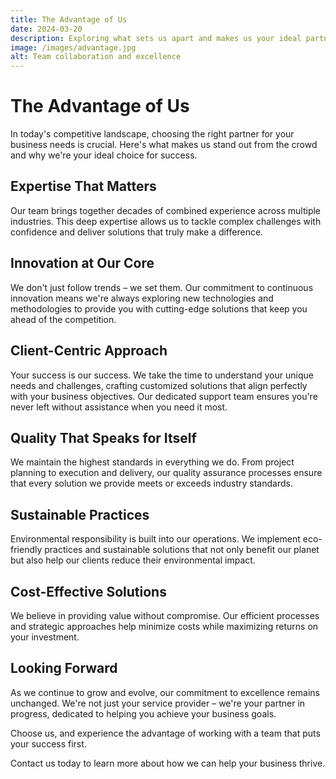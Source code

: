 ```yaml
---
title: The Advantage of Us
date: 2024-03-20
description: Exploring what sets us apart and makes us your ideal partner
image: /images/advantage.jpg
alt: Team collaboration and excellence
---
```


# The Advantage of Us

In today's competitive landscape, choosing the right partner for your business needs is crucial. Here's what makes us stand out from the crowd and why we're your ideal choice for success.

## Expertise That Matters

Our team brings together decades of combined experience across multiple industries. This deep expertise allows us to tackle complex challenges with confidence and deliver solutions that truly make a difference.

## Innovation at Our Core

We don't just follow trends – we set them. Our commitment to continuous innovation means we're always exploring new technologies and methodologies to provide you with cutting-edge solutions that keep you ahead of the competition.

## Client-Centric Approach

Your success is our success. We take the time to understand your unique needs and challenges, crafting customized solutions that align perfectly with your business objectives. Our dedicated support team ensures you're never left without assistance when you need it most.

## Quality That Speaks for Itself

We maintain the highest standards in everything we do. From project planning to execution and delivery, our quality assurance processes ensure that every solution we provide meets or exceeds industry standards.

## Sustainable Practices

Environmental responsibility is built into our operations. We implement eco-friendly practices and sustainable solutions that not only benefit our planet but also help our clients reduce their environmental impact.

## Cost-Effective Solutions

We believe in providing value without compromise. Our efficient processes and strategic approaches help minimize costs while maximizing returns on your investment.

## Looking Forward

As we continue to grow and evolve, our commitment to excellence remains unchanged. We're not just your service provider – we're your partner in progress, dedicated to helping you achieve your business goals.

Choose us, and experience the advantage of working with a team that puts your success first.

Contact us today to learn more about how we can help your business thrive.
